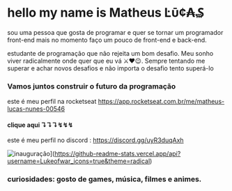 # hello my name is Matheus Ŀῡ¢₳₷

sou uma pessoa que gosta de programar e quer se tornar um programador front-end 
mais no momento faço um pouco de front-end e back-end.

estudante de programação que não rejeita um bom desafio. Meu sonho viver radicalmente onde quer que eu vá ⚔❤😉.
Sempre tentando me superar e achar novos desafios e não importa o desafio tento superá-lo 

### Vamos juntos construir o futuro da programação

este é meu perfil na rocketseat https://app.rocketseat.com.br/me/matheus-lucas-nunes-00546


#### clique aqui ↴↴↴↯↯↯

este é meu perfil no discord : https://discord.gg/uyR3duqAxh


![inauguração](url)](https://github-readme-stats.vercel.app/api?username=Lukeofwar_icons=true&theme=radical)

### curiosidades: gosto de games, música, filmes e animes.




